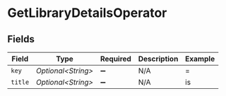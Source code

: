 # GetLibraryDetailsOperator


## Fields

| Field               | Type                | Required            | Description         | Example             |
| ------------------- | ------------------- | ------------------- | ------------------- | ------------------- |
| `key`               | *Optional\<String>* | :heavy_minus_sign:  | N/A                 | =                   |
| `title`             | *Optional\<String>* | :heavy_minus_sign:  | N/A                 | is                  |